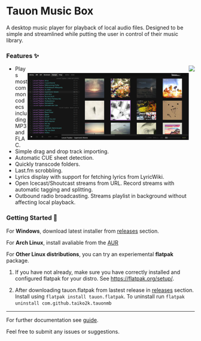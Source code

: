 # Tauon Music Box

A desktop music player for playback of local audio files.
Designed to be simple and streamlined while putting the user in control of their music library.

### Features :sparkles:


<img src="https://cloud.githubusercontent.com/assets/17271572/25081441/88abb624-239e-11e7-9ba8-d51bc015b168.jpg" align="right" height="200px" hspace="0px" vspace="0px">


<img src="docs/scrn1.jpg" align="right" height="179px" hspace="0px" vspace="20px">

  - Plays most common codecs including MP3 and FLAC.
  - Simple drag and drop track importing.
  - Automatic CUE sheet detection.
  - Quickly transcode folders.
  - Last.fm scrobbling.
  - Lyrics display with support for fetching lyrics from LyricWiki.
  - Open Icecast/Shoutcast streams from URL. Record streams with automatic tagging and splitting.
  - Outbound radio broadcasting. Streams playlist in background without affecting local playback.



### Getting Started :dizzy:

For __Windows__, download latest installer from [releases](https://github.com/Taiko2k/tauonmb/releases) section.

For __Arch Linux__, install avaliable from the [AUR](https://aur.archlinux.org/packages/tauon-music-box/)  

For __Other Linux distributions__, you can try an experiemental **flatpak** package.
 
 1. If you have not already, make sure you have correctly installed and configured flatpak for your distro. See https://flatpak.org/setup/.
 
 2. After downloading tauon.flatpak from lastest release in [releases](https://github.com/Taiko2k/tauonmb/releases) section. Install using `flatpak install tauon.flatpak`. To uninstall run `flatpak uninstall com.github.taiko2k.tauonmb`

___

For further documentation see [guide](docs/guide.md).

Feel free to submit any issues or suggestions.

